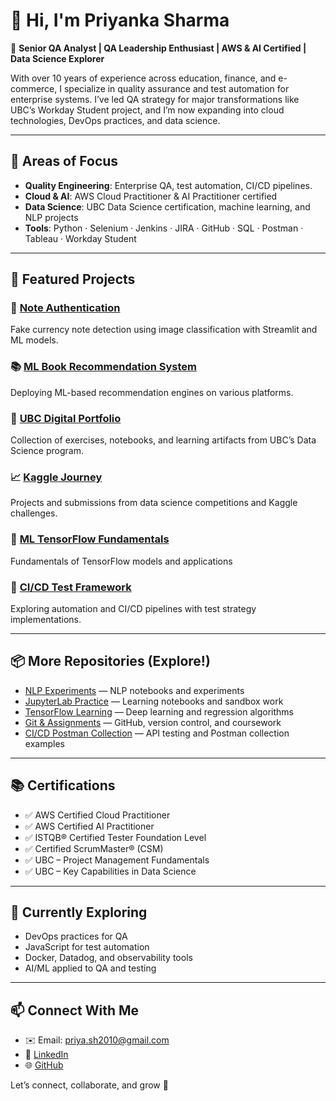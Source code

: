 # 👋 Hi, I'm Priyanka Sharma

🎯 **Senior QA Analyst | QA Leadership Enthusiast | AWS & AI Certified | Data Science Explorer**

With over 10 years of experience across education, finance, and e-commerce, I specialize in quality assurance and test automation for enterprise systems. I’ve led QA strategy for major transformations like UBC’s Workday Student project, and I’m now expanding into cloud technologies, DevOps practices, and data science.

---

## 🌟 Areas of Focus

- **Quality Engineering**: Enterprise QA, test automation, CI/CD pipelines.
- **Cloud & AI**: AWS Cloud Practitioner & AI Practitioner certified
- **Data Science**: UBC Data Science certification, machine learning, and NLP projects
- **Tools**: Python · Selenium · Jenkins · JIRA · GitHub · SQL · Postman · Tableau · Workday Student

---

## 🚀 Featured Projects

### 🧠 [Note Authentication](https://github.com/PriyankaSharma0925/Note_Authentication)
Fake currency note detection using image classification with Streamlit and ML models.

### 📚 [ML Book Recommendation System](https://github.com/PriyankaSharma0925/ml-book-recommendation)
Deploying ML-based recommendation engines on various platforms.

### 🏫 [UBC Digital Portfolio](https://github.com/PriyankaSharma0925/UBC_digital-portfolio)
Collection of exercises, notebooks, and learning artifacts from UBC’s Data Science program.

### 📈 [Kaggle Journey](https://github.com/PriyankaSharma0925/ds-kaggle-journey)
Projects and submissions from data science competitions and Kaggle challenges.

### 🔄 [ML TensorFlow Fundamentals](https://github.com/PriyankaSharma0925/ml-tensorflow-fundamentals)
Fundamentals of TensorFlow models and applications

### 🧪 [CI/CD Test Framework](https://github.com/PriyankaSharma0925/ci-cd-test-framework)
Exploring automation and CI/CD pipelines with test strategy implementations.

---

## 📦 More Repositories (Explore!)

- [NLP Experiments](https://github.com/PriyankaSharma0925/NLP) — NLP notebooks and experiments  
- [JupyterLab Practice](https://github.com/PriyankaSharma0925/jupyterlab_practice) — Learning notebooks and sandbox work  
- [TensorFlow Learning](https://github.com/PriyankaSharma0925/Tensorflow) — Deep learning and regression algorithms  
- [Git & Assignments](https://github.com/PriyankaSharma0925/Git_assignment4) — GitHub, version control, and coursework  
- [CI/CD Postman Collection](https://github.com/PriyankaSharma0925/ci-cd-postman) — API testing and Postman collection examples

---

## 📚 Certifications

- ✅ AWS Certified Cloud Practitioner  
- ✅ AWS Certified AI Practitioner  
- ✅ ISTQB® Certified Tester Foundation Level  
- ✅ Certified ScrumMaster® (CSM)  
- ✅ UBC – Project Management Fundamentals  
- ✅ UBC – Key Capabilities in Data Science

---

## 🌱 Currently Exploring

- DevOps practices for QA
- JavaScript for test automation
- Docker, Datadog, and observability tools
- AI/ML applied to QA and testing

---

## 📫 Connect With Me

- ✉️ Email: priya.sh2010@gmail.com  
- 💼 [LinkedIn]([#](https://www.linkedin.com/in/priyanka-sharma-b3205922/))  
- 🌐 [GitHub](https://github.com/PriyankaSharma0925)

Let’s connect, collaborate, and grow 🚀
